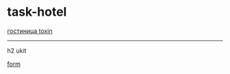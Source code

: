 # task-hotel

[гостиница toxin](https://gr33man.github.io/task-hotel/)

***
h2 ukit

[form](https://gr33man.github.io/task-hotel/form.html)
